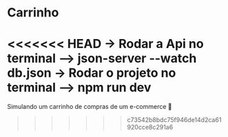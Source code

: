 # Carrinho

<<<<<<< HEAD
-> Rodar a Api no terminal --> json-server --watch db.json
-> Rodar o projeto no terminal --> npm run dev
=======
Simulando um carrinho de compras de um e-commerce 🛒
>>>>>>> c73542b8bdc75f946de14d2ca61920cce8c291a6

